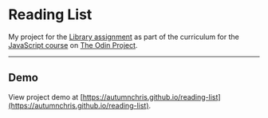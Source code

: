 # Reading List

My project for the [Library assignment](https://www.theodinproject.com/courses/javascript/lessons/library) as part of the curriculum for the [JavaScript course](https://www.theodinproject.com/courses/javascript) on [The Odin Project](https://www.theodinproject.com).

---

## Demo

View project demo at [https://autumnchris.github.io/reading-list](https://autumnchris.github.io/reading-list).
